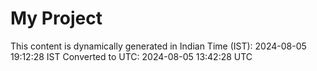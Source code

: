 # My Project

This content is dynamically generated in Indian Time (IST): 2024-08-05 19:12:28 IST
Converted to UTC: 2024-08-05 13:42:28 UTC

